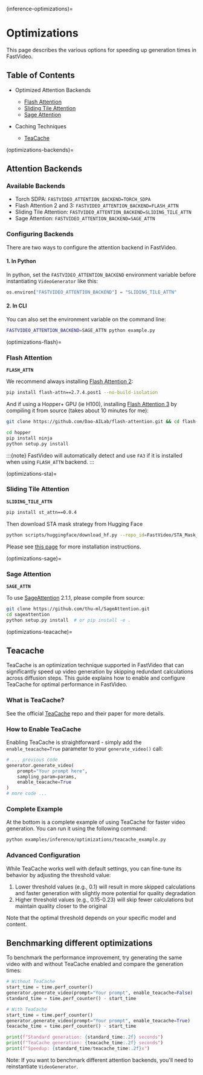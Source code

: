 (inference-optimizations)=
# Optimizations

This page describes the various options for speeding up generation times in FastVideo.

## Table of Contents
- Optimized Attention Backends
  - [Flash Attention](#optimizations-flash)
  - [Sliding Tile Attention](#optimizations-sta)
  - [Sage Attention](#optimizations-sage)

- Caching Techniques
  - [TeaCache](#optimizations-teacache)

(optimizations-backends)=
## Attention Backends

### Available Backends
- Torch SDPA: `FASTVIDEO_ATTENTION_BACKEND=TORCH_SDPA`
- Flash Attention 2 and 3: `FASTVIDEO_ATTENTION_BACKEND=FLASH_ATTN`
- Sliding Tile Attention: `FASTVIDEO_ATTENTION_BACKEND=SLIDING_TILE_ATTN`
- Sage Attention: `FASTVIDEO_ATTENTION_BACKEND=SAGE_ATTN`

### Configuring Backends

There are two ways to configure the attention backend in FastVideo.

#### 1. In Python
In python, set the `FASTVIDEO_ATTENTION_BACKEND` environment variable before instantiating `VideoGenerator` like this:

```python
os.environ["FASTVIDEO_ATTENTION_BACKEND"] = "SLIDING_TILE_ATTN"
```

#### 2. In CLI
You can also set the environment variable on the command line:

```bash
FASTVIDEO_ATTENTION_BACKEND=SAGE_ATTN python example.py
```

(optimizations-flash)=
### Flash Attention

**`FLASH_ATTN`**

We recommend always installing [Flash Attention 2](https://github.com/Dao-AILab/flash-attention):

```bash
pip install flash-attn==2.7.4.post1 --no-build-isolation
```

And if using a Hopper+ GPU (ie H100), installing [Flash Attention 3](https://github.com/Dao-AILab/flash-attention?tab=readme-ov-file#flashattention-3-beta-release) by compiling it from source (takes about 10 minutes for me):

```bash
git clone https://github.com/Dao-AILab/flash-attention.git && cd flash-attention

cd hopper
pip install ninja 
python setup.py install
```

:::{note}
FastVideo will automatically detect and use `FA3` if it is installed when using `FLASH_ATTN` backend.
:::

(optimizations-sta)=
### Sliding Tile Attention
**`SLIDING_TILE_ATTN`**

```bash
pip install st_attn==0.0.4
```

Then download STA mask strategy from Hugging Face

```bash
python scripts/huggingface/download_hf.py --repo_id=FastVideo/STA_Mask_Strategy --local_dir=assets/ --repo_type=dataset
```

Please see [this page](#sta-installation) for more installation instructions.

(optimizations-sage)=
### Sage Attention
**`SAGE_ATTN`**

To use [SageAttention](https://github.com/thu-ml/SageAttention) 2.1.1, please compile from source:

```bash
git clone https://github.com/thu-ml/SageAttention.git
cd sageattention 
python setup.py install  # or pip install -e .
```

(optimizations-teacache)=
## Teacache
TeaCache is an optimization technique supported in FastVideo that can significantly speed up video generation by skipping redundant calculations across diffusion steps. This guide explains how to enable and configure TeaCache for optimal performance in FastVideo.

### What is TeaCache?

See the official [TeaCache](https://github.com/ali-vilab/TeaCache) repo and their paper for more details.

### How to Enable TeaCache

Enabling TeaCache is straightforward - simply add the `enable_teacache=True` parameter to your `generate_video()` call:

```python
# ... previous code
generator.generate_video(
    prompt="Your prompt here",
    sampling_param=params,
    enable_teacache=True
)
# more code ...
```

### Complete Example

At the bottom is a complete example of using TeaCache for faster video generation. You can run it using the following command:

```bash
python examples/inference/optimizations/teacache_example.py
```

### Advanced Configuration

While TeaCache works well with default settings, you can fine-tune its behavior by adjusting the threshold value:

1. Lower threshold values (e.g., 0.1) will result in more skipped calculations and faster generation with slightly more potential for quality degradation
2. Higher threshold values (e.g., 0.15-0.23) will skip fewer calculations but maintain quality closer to the original

Note that the optimal threshold depends on your specific model and content.

## Benchmarking different optimizations

To benchmark the performance improvement, try generating the same video with and without TeaCache enabled and compare the generation times:

```python
# Without TeaCache
start_time = time.perf_counter()
generator.generate_video(prompt="Your prompt", enable_teacache=False)
standard_time = time.perf_counter() - start_time

# With TeaCache
start_time = time.perf_counter()
generator.generate_video(prompt="Your prompt", enable_teacache=True)
teacache_time = time.perf_counter() - start_time

print(f"Standard generation: {standard_time:.2f} seconds")
print(f"TeaCache generation: {teacache_time:.2f} seconds")
print(f"Speedup: {standard_time/teacache_time:.2f}x")
```

Note: If you want to benchmark different attention backends, you'll need to reinstantiate `VideoGenerator`.
